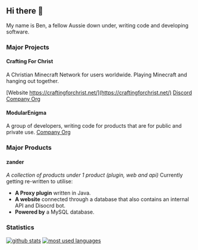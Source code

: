 ## Hi there 👋
My name is Ben, a fellow Aussie down under, writing code and developing software.

### Major Projects
#### Crafting For Christ
A Christian Minecraft Network for users worldwide. Playing Minecraft and hanging out together.

[Website https://craftingforchrist.net/](https://craftingforchrist.net/)
[Discord](https://craftingforchrist.net/discord)
[Company Org](https://github.com/craftingforchrist)

#### ModularEnigma
A group of developers, writing code for products that are for public and private use.
[Company Org](https://github.com/modularenigma)

### Major Products
#### zander
*A collection of products under 1 product (plugin, web and api)*
Currently getting re-written to utilise:
* **A Proxy plugin** written in Java.
* **A website** connected through a database that also contains an internal API and Disocrd bot.
* **Powered by** a MySQL database.
 
### Statistics
[![github stats](https://github-readme-stats.vercel.app/api?username=benrobson&show_icons=true&title_color=fff&icon_color=79ff97&text_color=9f9f9f&bg_color=151515&count_private=true)](https://github.com/unlimitedcoder2)
[![most used languages](https://github-readme-stats.vercel.app/api/top-langs/?username=benrobson&layout=compact&show_icons=true&title_color=fff&icon_color=79ff97&text_color=9f9f9f&bg_color=151515&count_private=true)](https://github.com/unlimitedcoder2)
